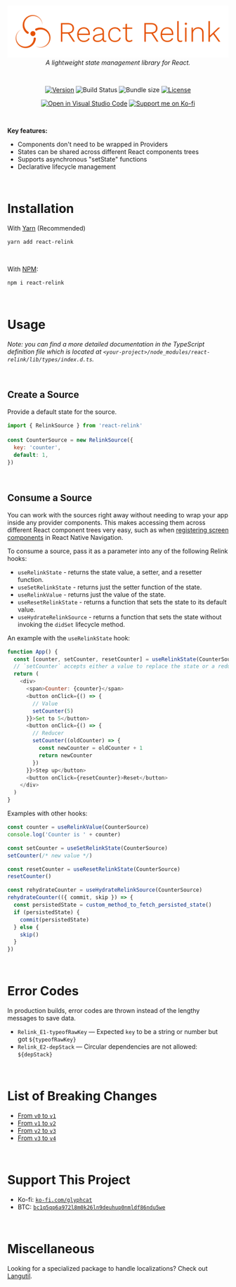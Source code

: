 <div align="center">

[![React Relink Banner](https://raw.githubusercontent.com/glyph-cat/react-relink/main/assets/react-relink-wording.svg)](https://github.com/glyph-cat/react-relink)
*A lightweight state management library for React.*

<br/>

[![Version](https://img.shields.io/npm/v/react-relink.svg)](https://www.npmjs.com/package/react-relink)
![Build Status](https://img.shields.io/github/workflow/status/glyph-cat/react-relink/Test/main)
![Bundle size](https://img.shields.io/bundlephobia/min/react-relink)
[![License](https://img.shields.io/github/license/glyph-cat/react-relink)](https://github.com/glyph-cat/react-relink/blob/main/LICENSE)

<!-- See: https://github.com/microsoft/vscode/issues/128813#issuecomment-943125631 -->
[![Open in Visual Studio Code](https://img.shields.io/static/v1?logo=visualstudiocode&label=&message=Open%20in%20Visual%20Studio%20Code&labelColor=2c2c32&color=007acc&logoColor=007acc)](https://open.vscode.dev/glyph-cat/react-relink)
[![Support me on Ko-fi](https://img.shields.io/static/v1?label&logo=kofi&logoColor=ffffff&message=Support%20me%20on%20Ko-fi&color=FF5E5B)](https://ko-fi.com/glyphcat)

</div>

<br/>

**Key features:**
* Components don't need to be wrapped in Providers
* States can be shared across different React components trees
* Supports asynchronous "setState" functions
* Declarative lifecycle management

<br/>

# Installation

With [Yarn](https://yarnpkg.com/package/react-relink) (Recommended)
```sh
yarn add react-relink
```

<br/>

With [NPM](https://www.npmjs.com/package/react-relink):
```sh
npm i react-relink
```

<br/>

# Usage

*Note: you can find a more detailed documentation in the TypeScript definition file which is located at `<your-project>/node_modules/react-relink/lib/types/index.d.ts`.*

<br/>

## Create a Source

Provide a default state for the source.

```js
import { RelinkSource } from 'react-relink'

const CounterSource = new RelinkSource({
  key: 'counter',
  default: 1,
})
```

<br/>

## Consume a Source

You can work with the sources right away without needing to wrap your app inside any provider components. This makes accessing them across different React component trees very easy, such as when [registering screen components](https://wix.github.io/react-native-navigation/docs/third-party-react-context#register-the-screen) in React Native Navigation.

To consume a source, pass it as a parameter into any of the following Relink hooks:
* `useRelinkState` - returns the state value, a setter, and a resetter function.
* `useSetRelinkState` - returns just the setter function of the state.
* `useRelinkValue` - returns just the value of the state.
* `useResetRelinkState` - returns a function that sets the state to its default value.
* `useHydrateRelinkSource` - returns a function that sets the state without invoking the `didSet` lifecycle method.

An example with the `useRelinkState` hook:

```js
function App() {
  const [counter, setCounter, resetCounter] = useRelinkState(CounterSource)
  // `setCounter` accepts either a value to replace the state or a reducer
  return (
    <div>
      <span>Counter: {counter}</span>
      <button onClick={() => {
        // Value
        setCounter(5)
      }}>Set to 5</button>
      <button onClick={() => {
        // Reducer
        setCounter((oldCounter) => {
          const newCounter = oldCounter + 1
          return newCounter
        })
      }}>Step up</button>
      <button onClick={resetCounter}>Reset</button>
    </div>
  )
}
```

Examples with other hooks:

```js
const counter = useRelinkValue(CounterSource)
console.log('Counter is ' + counter)
```

```js
const setCounter = useSetRelinkState(CounterSource)
setCounter(/* new value */)
```

```js
const resetCounter = useResetRelinkState(CounterSource)
resetCounter()
```

```js
const rehydrateCounter = useHydrateRelinkSource(CounterSource)
rehydrateCounter(({ commit, skip }) => {
  const persistedState = custom_method_to_fetch_persisted_state()
  if (persistedState) {
    commit(persistedState)
  } else {
    skip()
  }
})
```

<br/>

# Error Codes
In production builds, error codes are thrown instead of the lengthy messages to save data.
* `Relink_E1-typeofRawKey` — Expected `key` to be a string or number but got `${typeofRawKey}`
* `Relink_E2-depStack` — Circular dependencies are not allowed: `${depStack}`

<br/>

# List of Breaking Changes
* [From `v0` to `v1`](https://github.com/glyph-cat/react-relink/releases/tag/1.0.0)
* [From `v1` to `v2`](https://github.com/glyph-cat/react-relink/releases/tag/2.0.0)
* [From `v2` to `v3`](https://github.com/glyph-cat/react-relink/releases/tag/3.0.0)
* [From `v3` to `v4`](https://github.com/glyph-cat/react-relink/releases/tag/4.0.0)

<br/>

# Support This Project

* Ko-fi: [`ko-fi.com/glyphcat`](https://ko-fi.com/glyphcat)
* BTC: [`bc1q5qp6a972l8m0k26ln9deuhup0nmldf86ndu5we`](bitcoin:bc1q5qp6a972l8m0k26ln9deuhup0nmldf86ndu5we)

<br/>

# Miscellaneous
Looking for a specialized package to handle localizations? Check out [Langutil](https://github.com/glyph-cat/langutil).

<br/>

